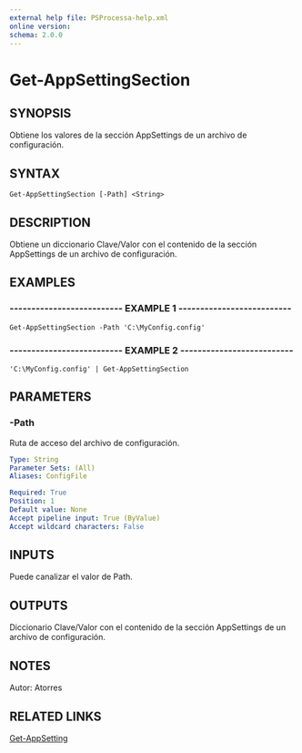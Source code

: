 ```yaml
---
external help file: PSProcessa-help.xml
online version: 
schema: 2.0.0
---
```


# Get-AppSettingSection

## SYNOPSIS
Obtiene los valores de la sección AppSettings de un archivo de configuración.

## SYNTAX

```
Get-AppSettingSection [-Path] <String>
```

## DESCRIPTION
Obtiene un diccionario Clave/Valor con el contenido de la sección AppSettings de un archivo de configuración.

## EXAMPLES

### -------------------------- EXAMPLE 1 --------------------------
```
Get-AppSettingSection -Path 'C:\MyConfig.config'
```

### -------------------------- EXAMPLE 2 --------------------------
```
'C:\MyConfig.config' | Get-AppSettingSection
```

## PARAMETERS

### -Path
Ruta de acceso del archivo de configuración.

```yaml
Type: String
Parameter Sets: (All)
Aliases: ConfigFile

Required: True
Position: 1
Default value: None
Accept pipeline input: True (ByValue)
Accept wildcard characters: False
```

## INPUTS
Puede canalizar el valor de Path.

## OUTPUTS

Diccionario Clave/Valor con el contenido de la sección AppSettings de un archivo de configuración.

## NOTES
Autor: Atorres

## RELATED LINKS

[Get-AppSetting](Get-AppSetting.md)


